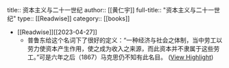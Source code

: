 title:: 资本主义与二十一世纪
author:: [[黄仁宇]]
full-title:: "资本主义与二十一世纪"
type:: [[Readwise]]
category:: [[books]]

- [[Readwise]][[2023-04-27]]
	- 普鲁东给这个名词下了很好的定义：“一种经济与社会之体制，当中劳工以劳力使资本产生作用，使之成为收入之来源，而此资本并不隶属于这些劳工。”可是六年之后（1867）马克思仍不知有此名目。 ([View Highlight](https://read.readwise.io/read/01gyp6y7p80a2bh6mwrha7e56t))
